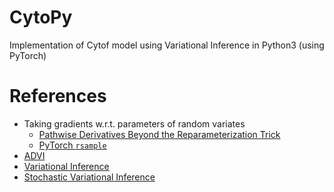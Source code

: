 # CytoPy
Implementation of Cytof model using Variational Inference in Python3 (using PyTorch)

# References

- Taking gradients w.r.t. parameters of random variates
    - [Pathwise Derivatives Beyond the Reparameterization Trick][1]
    - [PyTorch `rsample`][2]
- [ADVI][3]
- [Variational Inference][4]
- [Stochastic Variational Inference][5]

[1]: https://arxiv.org/pdf/1806.01851.pdf
[2]: https://pytorch.org/docs/stable/distributions.html#gamma
[3]: http://jmlr.org/papers/volume18/16-107/16-107.pdf
[4]: https://arxiv.org/pdf/1601.00670.pdf
[5]: https://arxiv.org/pdf/1206.7051.pdf

